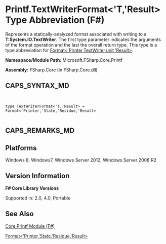 # Printf.TextWriterFormat<'T,'Result> Type Abbreviation (F#)

Represents a statically-analyzed format associated with writing to a **T:System.IO.TextWriter**. The first type parameter indicates the arguments of the format operation and the last the overall return type. This type is a type abbreviation for [Format&lt;'Printer,TextWriter,unit,'Result&gt;](http://msdn.microsoft.com/en-us/library/470f484f-a026-40af-8f8c-1e3aaf013bdc).

**Namespace/Module Path:** Microsoft.FSharp.Core.Printf

**Assembly:** FSharp.Core (in FSharp.Core.dll)


## CAPS_SYNTAX_MD



```


type TextWriterFormat<'T,'Result> = Format<'Printer,'State,'Residue,'Result>


```



## CAPS_REMARKS_MD

## Platforms
Windows 8, Windows7, Windows Server 2012, Windows Server 2008 R2


## Version Information
**F# Core Library Versions**

Supported in: 2.0, 4.0, Portable




## See Also
[Core.Printf Module &#40;F&#35;&#41;](Core.Printf+Module+%28F%23%29.md)

[Format&lt;'Printer,'State,'Residue,'Result&gt;](http://msdn.microsoft.com/en-us/library/470f484f-a026-40af-8f8c-1e3aaf013bdc)

